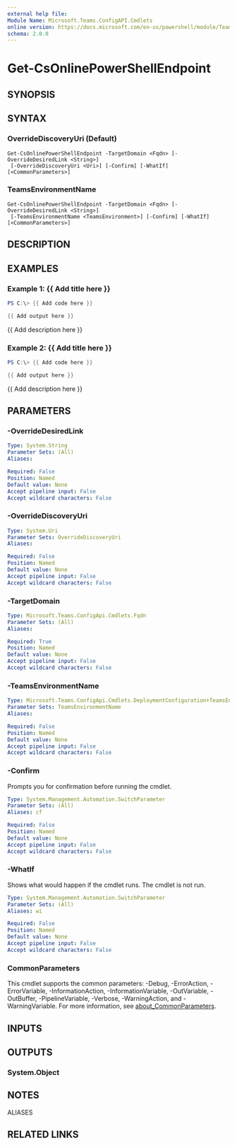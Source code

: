 ```yaml
---
external help file:
Module Name: Microsoft.Teams.ConfigAPI.Cmdlets
online version: https://docs.microsoft.com/en-us/powershell/module/Teams/get-csonlinepowershellendpoint
schema: 2.0.0
---
```


# Get-CsOnlinePowerShellEndpoint

## SYNOPSIS


## SYNTAX

### OverrideDiscoveryUri (Default)
```
Get-CsOnlinePowerShellEndpoint -TargetDomain <Fqdn> [-OverrideDesiredLink <String>]
 [-OverrideDiscoveryUri <Uri>] [-Confirm] [-WhatIf] [<CommonParameters>]
```

### TeamsEnvironmentName
```
Get-CsOnlinePowerShellEndpoint -TargetDomain <Fqdn> [-OverrideDesiredLink <String>]
 [-TeamsEnvironmentName <TeamsEnvironment>] [-Confirm] [-WhatIf] [<CommonParameters>]
```

## DESCRIPTION


## EXAMPLES

### Example 1: {{ Add title here }}
```powershell
PS C:\> {{ Add code here }}

{{ Add output here }}
```

{{ Add description here }}

### Example 2: {{ Add title here }}
```powershell
PS C:\> {{ Add code here }}

{{ Add output here }}
```

{{ Add description here }}

## PARAMETERS

### -OverrideDesiredLink


```yaml
Type: System.String
Parameter Sets: (All)
Aliases:

Required: False
Position: Named
Default value: None
Accept pipeline input: False
Accept wildcard characters: False
```

### -OverrideDiscoveryUri


```yaml
Type: System.Uri
Parameter Sets: OverrideDiscoveryUri
Aliases:

Required: False
Position: Named
Default value: None
Accept pipeline input: False
Accept wildcard characters: False
```

### -TargetDomain


```yaml
Type: Microsoft.Teams.ConfigApi.Cmdlets.Fqdn
Parameter Sets: (All)
Aliases:

Required: True
Position: Named
Default value: None
Accept pipeline input: False
Accept wildcard characters: False
```

### -TeamsEnvironmentName


```yaml
Type: Microsoft.Teams.ConfigApi.Cmdlets.DeploymentConfiguration+TeamsEnvironment
Parameter Sets: TeamsEnvironmentName
Aliases:

Required: False
Position: Named
Default value: None
Accept pipeline input: False
Accept wildcard characters: False
```

### -Confirm
Prompts you for confirmation before running the cmdlet.

```yaml
Type: System.Management.Automation.SwitchParameter
Parameter Sets: (All)
Aliases: cf

Required: False
Position: Named
Default value: None
Accept pipeline input: False
Accept wildcard characters: False
```

### -WhatIf
Shows what would happen if the cmdlet runs.
The cmdlet is not run.

```yaml
Type: System.Management.Automation.SwitchParameter
Parameter Sets: (All)
Aliases: wi

Required: False
Position: Named
Default value: None
Accept pipeline input: False
Accept wildcard characters: False
```

### CommonParameters
This cmdlet supports the common parameters: -Debug, -ErrorAction, -ErrorVariable, -InformationAction, -InformationVariable, -OutVariable, -OutBuffer, -PipelineVariable, -Verbose, -WarningAction, and -WarningVariable. For more information, see [about_CommonParameters](http://go.microsoft.com/fwlink/?LinkID=113216).

## INPUTS

## OUTPUTS

### System.Object

## NOTES

ALIASES

## RELATED LINKS

